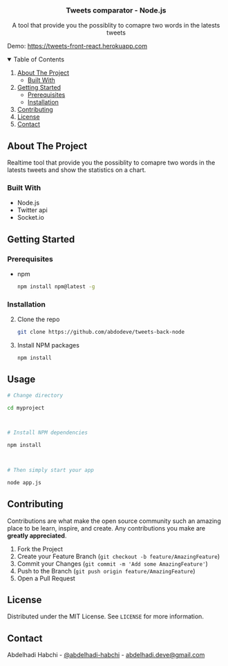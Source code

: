   <h3 align="center">Tweets comparator - Node.js</h3>

  <p align="center">
    A tool that provide you the possiblity to comapre two words in the latests tweets
  <br />

Demo: <a href="https://tweets-front-react.herokuapp.com">https://tweets-front-react.herokuapp.com</a>
  
<!-- TABLE OF CONTENTS -->
<details open="open">
  <summary>Table of Contents</summary>
  <ol>
    <li>
      <a href="#about-the-project">About The Project</a>
      <ul>
        <li><a href="#built-with">Built With</a></li>
      </ul>
    </li>
    <li>
      <a href="#getting-started">Getting Started</a>
      <ul>
        <li><a href="#prerequisites">Prerequisites</a></li>
        <li><a href="#installation">Installation</a></li>
      </ul>
    </li>
    <li><a href="#contributing">Contributing</a></li>
    <li><a href="#license">License</a></li>
    <li><a href="#contact">Contact</a></li>
  </ol>
</details>



<!-- ABOUT THE PROJECT -->
## About The Project

Realtime tool that provide you the possiblity to comapre two words in the latests tweets and show the statistics on a chart.

### Built With

* Node.js
* Twitter api
* Socket.io


## Getting Started


### Prerequisites
* npm
  ```sh
  npm install npm@latest -g
  ```

### Installation


2. Clone the repo
   ```sh
   git clone https://github.com/abdodeve/tweets-back-node
   ```
3. Install NPM packages
   ```sh
   npm install
   ```

<!-- USAGE EXAMPLES -->
## Usage
```bash
# Change directory

cd myproject

  

# Install NPM dependencies

npm install

  

# Then simply start your app

node app.js
```

<!-- CONTRIBUTING -->
## Contributing

Contributions are what make the open source community such an amazing place to be learn, inspire, and create. Any contributions you make are **greatly appreciated**.

1. Fork the Project
2. Create your Feature Branch (`git checkout -b feature/AmazingFeature`)
3. Commit your Changes (`git commit -m 'Add some AmazingFeature'`)
4. Push to the Branch (`git push origin feature/AmazingFeature`)
5. Open a Pull Request



<!-- LICENSE -->
## License

Distributed under the MIT License. See `LICENSE` for more information.



<!-- CONTACT -->
## Contact

Abdelhadi Habchi - [@abdelhadi-habchi](https://www.linkedin.com/in/abdelhadi-habchi-4a3014135/) - abdelhadi.deve@gmail.com
